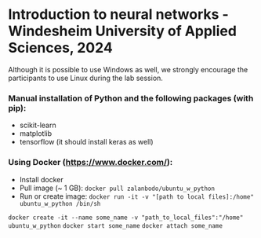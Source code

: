 # Introduction to neural networks - Windesheim University of Applied Sciences, 2024

Although it is possible to use Windows as well, we strongly encourage the participants to use Linux during the lab session.

### Manual installation of Python and the following packages (with pip):
- scikit-learn
- matplotlib
- tensorflow (it should install keras as well)

### Using Docker (https://www.docker.com/):
- Install docker
- Pull image (~ 1 GB):
`docker pull zalanbodo/ubuntu_w_python`
- Run or create image:
`docker run -it -v "[path to local files]:/home" ubuntu_w_python /bin/sh`

`docker create -it --name some_name -v "path_to_local_files":"/home" ubuntu_w_python`
`docker start some_name`
`docker attach some_name`
